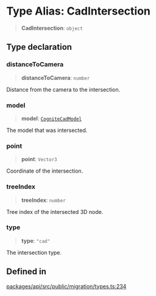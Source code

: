 # Type Alias: CadIntersection

> **CadIntersection**: `object`

## Type declaration

### distanceToCamera

> **distanceToCamera**: `number`

Distance from the camera to the intersection.

### model

> **model**: [`CogniteCadModel`](../classes/CogniteCadModel.md)

The model that was intersected.

### point

> **point**: `Vector3`

Coordinate of the intersection.

### treeIndex

> **treeIndex**: `number`

Tree index of the intersected 3D node.

### type

> **type**: `"cad"`

The intersection type.

## Defined in

[packages/api/src/public/migration/types.ts:234](https://github.com/cognitedata/reveal/blob/2acd9d17229d2bc8e309653b4d6a39ad941e44f1/viewer/packages/api/src/public/migration/types.ts#L234)
